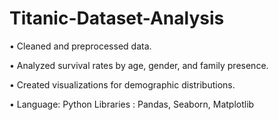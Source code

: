 # Titanic-Dataset-Analysis

•	Cleaned and preprocessed data.

•	Analyzed survival rates by age, gender, and family presence.

•	Created visualizations for demographic distributions.

•	Language: Python               Libraries : Pandas, Seaborn, Matplotlib
